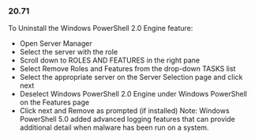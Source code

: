 
### 20.71  
To Uninstall the Windows PowerShell 2.0 Engine feature: 
* Open Server Manager 
* Select the server with the role 
* Scroll down to ROLES AND FEATURES in the right pane 
* Select Remove Roles and Features from the drop-down TASKS list 
* Select the appropriate server on the Server Selection page and click next 
* Deselect Windows PowerShell 2.0 Engine under Windows PowerShell on the Features page 
* Click next and Remove as prompted (if installed) Note: Windows PowerShell 5.0 added advanced logging features that can provide additional detail when malware has been run on a system.   